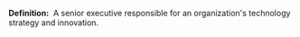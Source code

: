 **Definition:** 
 A senior executive responsible for an organization's technology strategy and innovation.
